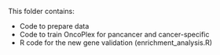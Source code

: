 This folder contains:
- Code to prepare data
- Code to train OncoPlex for pancancer and cancer-specific
- R code for the new gene validation (enrichment_analysis.R)
